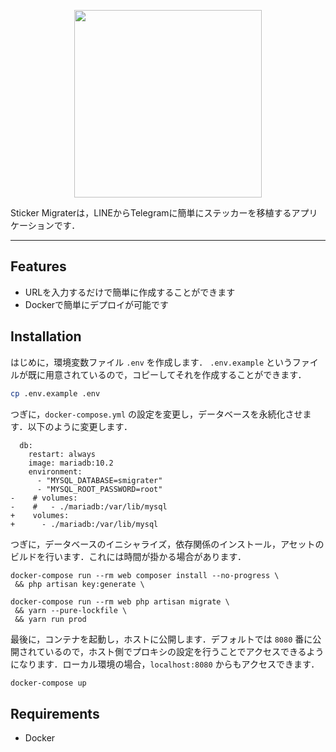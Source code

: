 <p align="center"><img src="https://i.imgur.com/voeJdH5.png" width="300px"></p>

Sticker Migraterは，LINEからTelegramに簡単にステッカーを移植するアプリケーションです．

---
## Features
- URLを入力するだけで簡単に作成することができます
- Dockerで簡単にデプロイが可能です

## Installation
はじめに，環境変数ファイル `.env` を作成します． `.env.example` というファイルが既に用意されているので，コピーしてそれを作成することができます．

```bash
cp .env.example .env
```

つぎに，`docker-compose.yml` の設定を変更し，データベースを永続化させます．以下のように変更します．

```
  db:
    restart: always
    image: mariadb:10.2
    environment:
      - "MYSQL_DATABASE=smigrater"
      - "MYSQL_ROOT_PASSWORD=root"
-    # volumes:
-    #   - ./mariadb:/var/lib/mysql
+    volumes:
+      - ./mariadb:/var/lib/mysql
```

つぎに，データベースのイニシャライズ，依存関係のインストール，アセットのビルドを行います．これには時間が掛かる場合があります．

```
docker-compose run --rm web composer install --no-progress \
 && php artisan key:generate \
```
```
docker-compose run --rm web php artisan migrate \
 && yarn --pure-lockfile \
 && yarn run prod
```

最後に，コンテナを起動し，ホストに公開します．デフォルトでは `8080` 番に公開されているので，ホスト側でプロキシの設定を行うことでアクセスできるようになります．ローカル環境の場合，`localhost:8080` からもアクセスできます．
```bash
docker-compose up
```

## Requirements
- Docker
